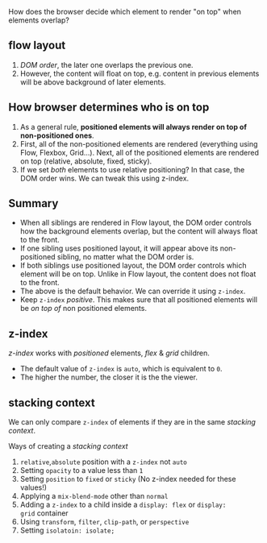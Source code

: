 How does the browser decide which element to render "on top" when elements overlap?

## flow layout
1. *DOM order*, the later one overlaps the previous one.
2. However, the content will float on top, e.g. content in previous elements will be above background of later elements.

## How browser determines who is on top
1. As a general rule, **positioned elements will always render on top of non-positioned ones**.
2. First, all of the non-positioned elements are rendered (everything using Flow, Flexbox, Grid…). Next, all of the positioned elements are rendered on top (relative, absolute, fixed, sticky).
3. If we set _both_ elements to use relative positioning? In that case, the DOM order wins. We can tweak this using z-index. 

## Summary
- When all siblings are rendered in Flow layout, the DOM order controls how the background elements overlap, but the content will always float to the front. 
- If one sibling uses positioned layout, it will appear above its non-positioned sibling, no matter what the DOM order is. 
- If both siblings use positioned layout, the DOM order controls which element will be on top. Unlike in Flow layout, the content does not float to the front.
- The above is the default behavior. We can override it using `z-index`.
- Keep `z-index` *positive*. This makes sure that all positioned elements will be *on top of* non positioned elements.

## z-index
*z-index* works with *positioned* elements, *flex* & *grid* children.

- The default value of `z-index` is `auto`, which is equivalent to `0`.
- The higher the number, the closer it is the the viewer.

## stacking context
We can only compare `z-index` of elements if they are in the same *stacking context*.

Ways of creating a *stacking context*
1. `relative`,`absolute` position with a `z-index` not `auto`
2. Setting `opacity` to a value less than `1`
3. Setting `position` to `fixed` or `sticky` (No z-index needed for these values!)
4. Applying a `mix-blend-mode` other than `normal`
5. Adding a `z-index` to a child inside a `display: flex` or `display: grid` container
6. Using `transform`, `filter`, `clip-path`, or `perspective`
7. Setting `isolatoin: isolate;`
